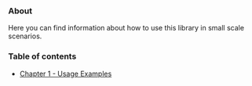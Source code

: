 ### About
Here you can find information about how to use this library in small scale scenarios.

### Table of contents
- [Chapter 1 - Usage Examples](programming/Chapter1_UsageExamples.md)
